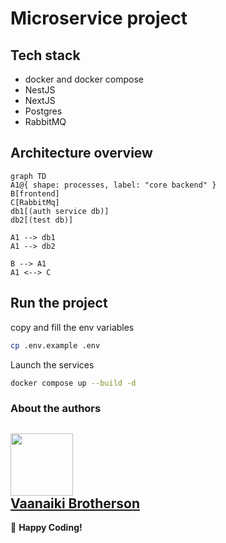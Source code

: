 # Microservice project

## Tech stack

- docker and docker compose
- NestJS
- NextJS
- Postgres
- RabbitMQ

## Architecture overview

```mermaid
graph TD
A1@{ shape: processes, label: "core backend" }
B[frontend]
C[RabbitMq]
db1[(auth service db)]
db2[(test db)]

A1 --> db1
A1 --> db2

B --> A1
A1 <--> C
```

## Run the project

copy and fill the env variables

```sh
cp .env.example .env
```

Launch the services

```sh
docker compose up --build -d
```

### About the authors

## [<img src="https://github.com/naikibro.png" width="100px;"/><br /><sub><a href="https://github.com/naikibro">Vaanaiki Brotherson</a></sub>](https://github.com/naikibro)

🚀 **Happy Coding!**
